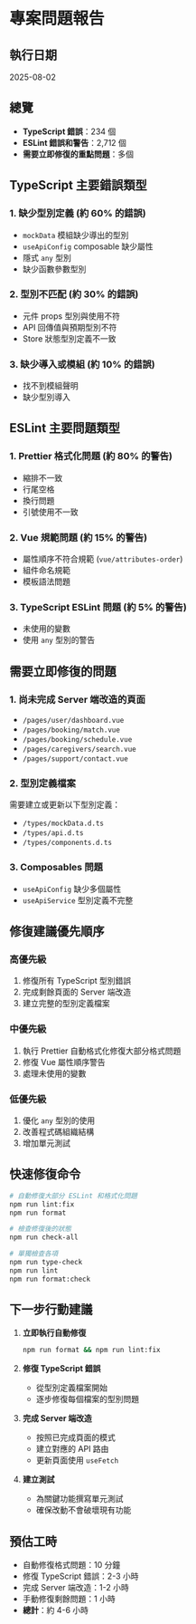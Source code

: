 # 專案問題報告

## 執行日期
2025-08-02

## 總覽
- **TypeScript 錯誤**：234 個
- **ESLint 錯誤和警告**：2,712 個
- **需要立即修復的重點問題**：多個

## TypeScript 主要錯誤類型

### 1. 缺少型別定義 (約 60% 的錯誤)
- `mockData` 模組缺少導出的型別
- `useApiConfig` composable 缺少屬性
- 隱式 `any` 型別
- 缺少函數參數型別

### 2. 型別不匹配 (約 30% 的錯誤)
- 元件 props 型別與使用不符
- API 回傳值與預期型別不符
- Store 狀態型別定義不一致

### 3. 缺少導入或模組 (約 10% 的錯誤)
- 找不到模組聲明
- 缺少型別導入

## ESLint 主要問題類型

### 1. Prettier 格式化問題 (約 80% 的警告)
- 縮排不一致
- 行尾空格
- 換行問題
- 引號使用不一致

### 2. Vue 規範問題 (約 15% 的警告)
- 屬性順序不符合規範 (`vue/attributes-order`)
- 組件命名規範
- 模板語法問題

### 3. TypeScript ESLint 問題 (約 5% 的警告)
- 未使用的變數
- 使用 `any` 型別的警告

## 需要立即修復的問題

### 1. 尚未完成 Server 端改造的頁面
- `/pages/user/dashboard.vue`
- `/pages/booking/match.vue`
- `/pages/booking/schedule.vue`
- `/pages/caregivers/search.vue`
- `/pages/support/contact.vue`

### 2. 型別定義檔案
需要建立或更新以下型別定義：
- `/types/mockData.d.ts`
- `/types/api.d.ts`
- `/types/components.d.ts`

### 3. Composables 問題
- `useApiConfig` 缺少多個屬性
- `useApiService` 型別定義不完整

## 修復建議優先順序

### 高優先級
1. 修復所有 TypeScript 型別錯誤
2. 完成剩餘頁面的 Server 端改造
3. 建立完整的型別定義檔案

### 中優先級
1. 執行 Prettier 自動格式化修復大部分格式問題
2. 修復 Vue 屬性順序警告
3. 處理未使用的變數

### 低優先級
1. 優化 `any` 型別的使用
2. 改善程式碼組織結構
3. 增加單元測試

## 快速修復命令

```bash
# 自動修復大部分 ESLint 和格式化問題
npm run lint:fix
npm run format

# 檢查修復後的狀態
npm run check-all

# 單獨檢查各項
npm run type-check
npm run lint
npm run format:check
```

## 下一步行動建議

1. **立即執行自動修復**
   ```bash
   npm run format && npm run lint:fix
   ```

2. **修復 TypeScript 錯誤**
   - 從型別定義檔案開始
   - 逐步修復每個檔案的型別問題

3. **完成 Server 端改造**
   - 按照已完成頁面的模式
   - 建立對應的 API 路由
   - 更新頁面使用 `useFetch`

4. **建立測試**
   - 為關鍵功能撰寫單元測試
   - 確保改動不會破壞現有功能

## 預估工時
- 自動修復格式問題：10 分鐘
- 修復 TypeScript 錯誤：2-3 小時
- 完成 Server 端改造：1-2 小時
- 手動修復剩餘問題：1 小時
- **總計**：約 4-6 小時